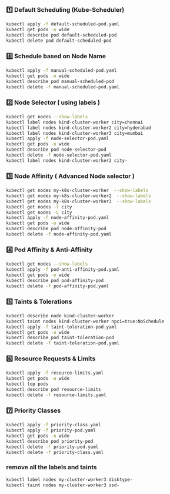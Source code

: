 

### 1️⃣ Default Scheduling (Kube-Scheduler)

```bash
kubectl apply -f default-scheduled-pod.yaml
kubectl get pods -o wide
kubectl describe pod default-scheduled-pod
kubectl delete pod default-scheduled-pod
```

### 8️⃣ Schedule based on Node Name

```bash
kubectl apply -f manual-scheduled-pod.yaml
kubectl get pods -o wide
kubectl describe pod manual-scheduled-pod
kubectl delete -f manual-scheduled-pod.yaml
```

### 2️⃣ Node Selector ( using labels )
```bash
kubectl get nodes --show-labels
kubectl label nodes kind-cluster-worker city=chennai 
kubectl label nodes kind-cluster-worker2 city=hyderabad 
kubectl label nodes kind-cluster-worker3 city=mumbai
kubectl apply -f node-selector-pod.yaml
kubectl get pods -o wide
kubectl describe pod node-selector-pod
kubectl delete -f node-selector-pod.yaml
kubectl label nodes kind-cluster-worker2 city- 
```


### 3️⃣ Node Affinity ( Advanced Node selector )

```bash
kubectl get nodes my-k8s-cluster-worker  --show-labels
kubectl get nodes my-k8s-cluster-worker2  --show-labels
kubectl get nodes my-k8s-cluster-worker3  --show-labels
kubectl get nodes -l city
kubectl get nodes -L city
kubectl apply -f node-affinity-pod.yaml
kubectl get pods -o wide
kubectl describe pod node-affinity-pod
kubectl delete -f node-affinity-pod.yaml
```

### 4️⃣ Pod Affinity & Anti-Affinity


```bash
kubectl get nodes --show-labels
kubectl apply -f pod-anti-affinity-pod.yaml
kubectl get pods -o wide
kubectl describe pod pod-affinity-pod
kubectl delete -f pod-affinity-pod.yaml
```


### 5️⃣ Taints & Tolerations

```bash
kubectl describe node kind-cluster-worker
kubectl taint nodes kind-cluster-worker npci=true:NoSchedule
kubectl apply -f taint-toleration-pod.yaml
kubectl get pods -o wide
kubectl describe pod taint-toleration-pod
kubectl delete -f taint-toleration-pod.yaml
```





### 6️⃣ Resource Requests & Limits

```bash
kubectl apply -f resource-limits.yaml
kubectl get pods -o wide
kubectl top pods
kubectl describe pod resource-limits
kubectl delete -f resource-limits.yaml

```


### 7️⃣ Priority Classes

```bash
kubectl apply -f priority-class.yaml
kubectl apply -f priority-pod.yaml
kubectl get pods -o wide
kubectl describe pod priority-pod
kubectl delete -f priority-pod.yaml
kubectl delete -f priority-class.yaml
```


### remove all the labels and taints

```bash
kubectl label nodes my-cluster-worker3 disktype-
kubectl taint nodes my-cluster-worker3 ssd-
```